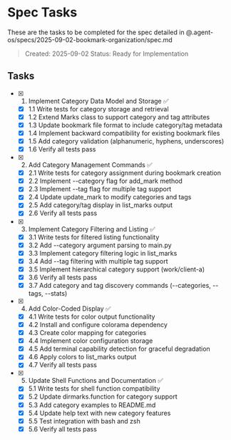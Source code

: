 # Spec Tasks

These are the tasks to be completed for the spec detailed in @.agent-os/specs/2025-09-02-bookmark-organization/spec.md

> Created: 2025-09-02
> Status: Ready for Implementation

## Tasks

- [x] 1. Implement Category Data Model and Storage ✅
  - [x] 1.1 Write tests for category storage and retrieval
  - [x] 1.2 Extend Marks class to support category and tag attributes
  - [x] 1.3 Update bookmark file format to include category/tag metadata
  - [x] 1.4 Implement backward compatibility for existing bookmark files
  - [x] 1.5 Add category validation (alphanumeric, hyphens, underscores)
  - [x] 1.6 Verify all tests pass

- [x] 2. Add Category Management Commands ✅
  - [x] 2.1 Write tests for category assignment during bookmark creation
  - [x] 2.2 Implement --category flag for add_mark method
  - [x] 2.3 Implement --tag flag for multiple tag support
  - [x] 2.4 Update update_mark to modify categories and tags
  - [x] 2.5 Add category/tag display in list_marks output
  - [x] 2.6 Verify all tests pass

- [x] 3. Implement Category Filtering and Listing ✅
  - [x] 3.1 Write tests for filtered listing functionality
  - [x] 3.2 Add --category argument parsing to main.py
  - [x] 3.3 Implement category filtering logic in list_marks
  - [x] 3.4 Add --tag filtering with multiple tag support
  - [x] 3.5 Implement hierarchical category support (work/client-a)
  - [x] 3.6 Verify all tests pass
  - [x] 3.7 Add category and tag discovery commands (--categories, --tags, --stats)

- [x] 4. Add Color-Coded Display ✅
  - [x] 4.1 Write tests for color output functionality
  - [x] 4.2 Install and configure colorama dependency
  - [x] 4.3 Create color mapping for categories
  - [x] 4.4 Implement color configuration storage
  - [x] 4.5 Add terminal capability detection for graceful degradation
  - [x] 4.6 Apply colors to list_marks output
  - [x] 4.7 Verify all tests pass

- [x] 5. Update Shell Functions and Documentation ✅
  - [x] 5.1 Write tests for shell function compatibility
  - [x] 5.2 Update dirmarks.function for category support
  - [x] 5.3 Add category examples to README.md
  - [x] 5.4 Update help text with new category features
  - [x] 5.5 Test integration with bash and zsh
  - [x] 5.6 Verify all tests pass